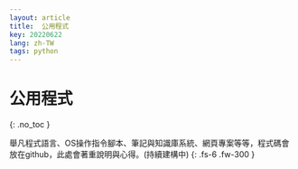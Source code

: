 ```yaml
---
layout: article
title:  公用程式
key: 20220622
lang: zh-TW
tags: python
---
```



# 公用程式
{: .no_toc }

舉凡程式語言、OS操作指令腳本、筆記與知識庫系統、網頁專案等等，程式碼會放在github，此處會著重說明與心得。(持續建構中)
{: .fs-6 .fw-300 }